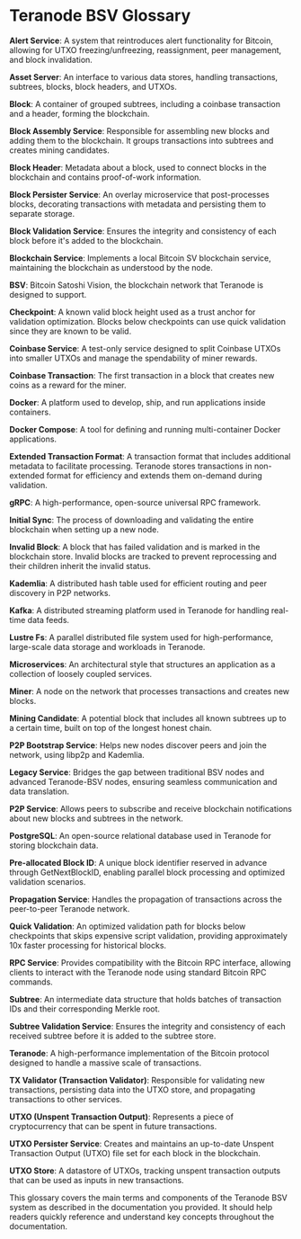 # Teranode BSV Glossary

**Alert Service**: A system that reintroduces alert functionality for Bitcoin, allowing for UTXO freezing/unfreezing, reassignment, peer management, and block invalidation.

**Asset Server**: An interface to various data stores, handling transactions, subtrees, blocks, block headers, and UTXOs.

**Block**: A container of grouped subtrees, including a coinbase transaction and a header, forming the blockchain.

**Block Assembly Service**: Responsible for assembling new blocks and adding them to the blockchain. It groups transactions into subtrees and creates mining candidates.

**Block Header**: Metadata about a block, used to connect blocks in the blockchain and contains proof-of-work information.

**Block Persister Service**: An overlay microservice that post-processes blocks, decorating transactions with metadata and persisting them to separate storage.

**Block Validation Service**: Ensures the integrity and consistency of each block before it's added to the blockchain.

**Blockchain Service**: Implements a local Bitcoin SV blockchain service, maintaining the blockchain as understood by the node.

**BSV**: Bitcoin Satoshi Vision, the blockchain network that Teranode is designed to support.

**Checkpoint**: A known valid block height used as a trust anchor for validation optimization. Blocks below checkpoints can use quick validation since they are known to be valid.

**Coinbase Service**: A test-only service designed to split Coinbase UTXOs into smaller UTXOs and manage the spendability of miner rewards.

**Coinbase Transaction**: The first transaction in a block that creates new coins as a reward for the miner.

**Docker**: A platform used to develop, ship, and run applications inside containers.

**Docker Compose**: A tool for defining and running multi-container Docker applications.

**Extended Transaction Format**: A transaction format that includes additional metadata to facilitate processing. Teranode stores transactions in non-extended format for efficiency and extends them on-demand during validation.

**gRPC**: A high-performance, open-source universal RPC framework.

**Initial Sync**: The process of downloading and validating the entire blockchain when setting up a new node.

**Invalid Block**: A block that has failed validation and is marked in the blockchain store. Invalid blocks are tracked to prevent reprocessing and their children inherit the invalid status.

**Kademlia**: A distributed hash table used for efficient routing and peer discovery in P2P networks.

**Kafka**: A distributed streaming platform used in Teranode for handling real-time data feeds.

**Lustre Fs**: A parallel distributed file system used for high-performance, large-scale data storage and workloads in Teranode.

**Microservices**: An architectural style that structures an application as a collection of loosely coupled services.

**Miner**: A node on the network that processes transactions and creates new blocks.

**Mining Candidate**: A potential block that includes all known subtrees up to a certain time, built on top of the longest honest chain.

**P2P Bootstrap Service**: Helps new nodes discover peers and join the network, using libp2p and Kademlia.

**Legacy Service**: Bridges the gap between traditional BSV nodes and advanced Teranode-BSV nodes, ensuring seamless communication and data translation.

**P2P Service**: Allows peers to subscribe and receive blockchain notifications about new blocks and subtrees in the network.

**PostgreSQL**: An open-source relational database used in Teranode for storing blockchain data.

**Pre-allocated Block ID**: A unique block identifier reserved in advance through GetNextBlockID, enabling parallel block processing and optimized validation scenarios.

**Propagation Service**: Handles the propagation of transactions across the peer-to-peer Teranode network.

**Quick Validation**: An optimized validation path for blocks below checkpoints that skips expensive script validation, providing approximately 10x faster processing for historical blocks.

**RPC Service**: Provides compatibility with the Bitcoin RPC interface, allowing clients to interact with the Teranode node using standard Bitcoin RPC commands.

**Subtree**: An intermediate data structure that holds batches of transaction IDs and their corresponding Merkle root.

**Subtree Validation Service**: Ensures the integrity and consistency of each received subtree before it is added to the subtree store.

**Teranode**: A high-performance implementation of the Bitcoin protocol designed to handle a massive scale of transactions.

**TX Validator (Transaction Validator)**: Responsible for validating new transactions, persisting data into the UTXO store, and propagating transactions to other services.

**UTXO (Unspent Transaction Output)**: Represents a piece of cryptocurrency that can be spent in future transactions.

**UTXO Persister Service**: Creates and maintains an up-to-date Unspent Transaction Output (UTXO) file set for each block in the blockchain.

**UTXO Store**: A datastore of UTXOs, tracking unspent transaction outputs that can be used as inputs in new transactions.

This glossary covers the main terms and components of the Teranode BSV system as described in the documentation you provided. It should help readers quickly reference and understand key concepts throughout the documentation.
